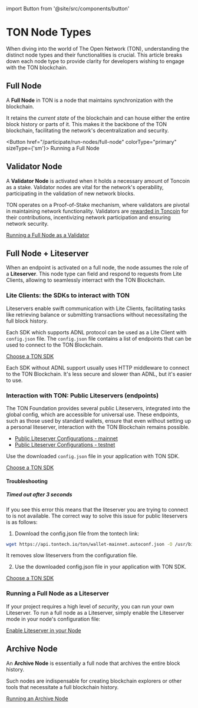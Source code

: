 import Button from '@site/src/components/button'

# TON Node Types

When diving into the world of The Open Network (TON), understanding the distinct node types and their functionalities is crucial. This article breaks down each node type to provide clarity for developers wishing to engage with the TON blockchain.

## Full Node

A **Full Node** in TON is a node that maintains synchronization with the blockchain.

It retains the _current state_ of the blockchain and can house either the entire block history or parts of it. This makes it the backbone of the TON blockchain, facilitating the network's decentralization and security.

\<Button href="/participate/run-nodes/full-node"
colorType="primary" sizeType={'sm'}>
Running a Full Node </Button>

## Validator Node

A **Validator Node** is activated when it holds a necessary amount of Toncoin as a stake. Validator nodes are vital for the network's operability, participating in the validation of new network blocks.

TON operates on a Proof-of-Stake mechanism, where validators are pivotal in maintaining network functionality. Validators are [rewarded in Toncoin](/participate/network-maintenance/staking-incentives) for their contributions, incentivizing network participation and ensuring network security.

[Running a Full Node as a Validator](/participate/run-nodes/full-node#become-a-validator)

## Full Node + Liteserver

When an endpoint is activated on a full node, the node assumes the role of a **Liteserver**. This node type can field and respond to requests from Lite Clients, allowing to seamlessly interract with the TON Blockchain.

### Lite Clients: the SDKs to interact with TON

Liteservers enable swift communication with Lite Clients, facilitating tasks like retrieving balance or submitting transactions without necessitating the full block history.

Each SDK which supports ADNL protocol can be used as a Lite Client with `config.json` file. The `config.json` file contains a list of endpoints that can be used to connect to the TON Blockchain.

[Choose a TON SDK](/develop/dapps/apis/sdk)

Each SDK without ADNL support usually uses HTTP middleware to connect to the TON Blockchain. It's less secure and slower than ADNL, but it's easier to use.

### Interaction with TON: Public Liteservers (endpoints)

The TON Foundation provides several public Liteservers, integrated into the global config, which are accessible for universal use. These endpoints, such as those used by standard wallets, ensure that even without setting up a personal liteserver, interaction with the TON Blockchain remains possible.

- [Public Liteserver Configurations - mainnet](https://ton.org/global-config.json)
- [Public Liteserver Configurations - testnet](https://ton.org/testnet-global.config.json)

Use the downloaded `config.json` file in your application with TON SDK.

[Choose a TON SDK](/develop/dapps/apis/sdk)

#### Troubleshooting

##### Timed out after 3 seconds

If you see this error this means that the liteserver you are trying to connect to is not available. The correct way to solve this issue for public liteservers is as follows:

1. Download the config.json file from the tontech link:

```bash
wget https://api.tontech.io/ton/wallet-mainnet.autoconf.json -O /usr/bin/ton/global.config.json
```

It removes slow liteservers from the configuration file.

2. Use the downloaded config.json file in your application with TON SDK.

[Choose a TON SDK](/develop/dapps/apis/sdk)

### Running a Full Node as a Liteserver

If your project requires a high level of _security_, you can run your own Liteserver. To run a full node as a Liteserver, simply enable the Liteserver mode in your node's configuration file:

[Enable Liteserver in your Node](/participate/run-nodes/full-node#enable-liteserver-mode)

## Archive Node

An **Archive Node** is essentially a full node that archives the entire block history.

Such nodes are indispensable for creating blockchain explorers or other tools that necessitate a full blockchain history.

[Running an Archive Node](/participate/run-nodes/archive-node)
